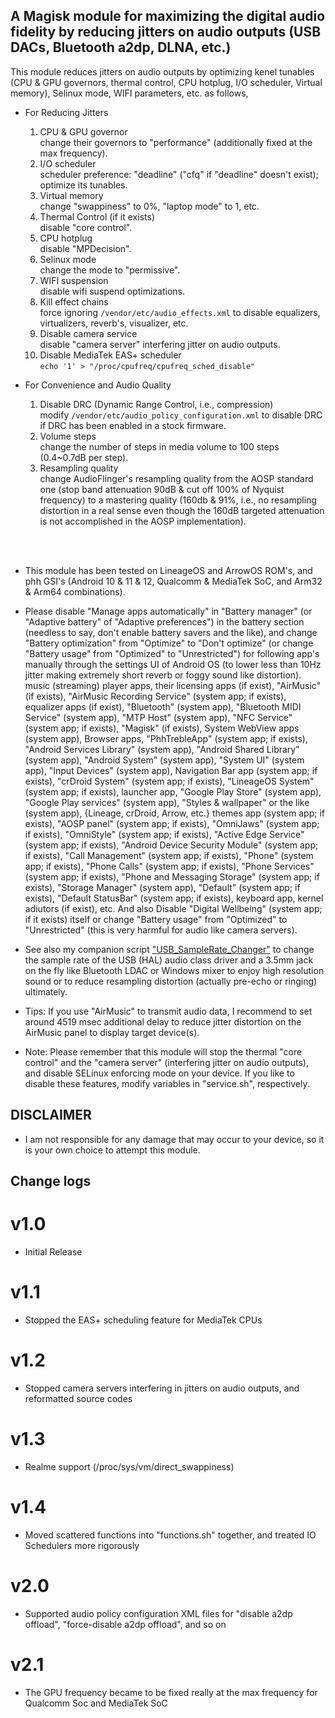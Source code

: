## A Magisk module for maximizing the digital audio fidelity by reducing jitters on audio outputs (USB DACs, Bluetooth a2dp, DLNA, etc.)

This module reduces jitters on audio outputs by optimizing kenel tunables (CPU & GPU  governors, thermal control, CPU hotplug, I/O scheduler, Virtual memory), Selinux mode, WIFI parameters, etc. as follows,

* For Reducing Jitters
  1. CPU & GPU governor<br>
  	change their governors to "performance" (additionally fixed at the max frequency).
  2. I/O scheduler<br>
  	scheduler preference: "deadline" ("cfq" if "deadline" doesn't exist); optimize its tunables.
  3. Virtual memory<br>
  	change "swappiness" to 0%, "laptop mode" to 1, etc.
  4. Thermal Control (if it exists)<br>
  	disable "core control".
  5. CPU hotplug<br>
  	disable "MPDecision".
  6. Selinux mode<br>
  	change the mode to "permissive".
  7. WIFI suspension<br>
  	disable wifi suspend optimizations.
  8. Kill effect chains<br>
  	force ignoring `/vendor/etc/audio_effects.xml` to disable equalizers, virtualizers, reverb's, visualizer, etc.
  9. Disable camera service<br>
  	disable "camera server" interfering jitter on audio outputs.
  10. Disable MediaTek EAS+ scheduler<br>
  	`echo '1' > "/proc/cpufreq/cpufreq_sched_disable"`

* For Convenience and Audio Quality
  1. Disable DRC (Dynamic Range Control, i.e., compression)<br>
  	modify `/vendor/etc/audio_policy_configuration.xml` to disable DRC if DRC has been enabled in a stock firmware.
  2. Volume steps<br>
  	change the number of steps in media volume to 100 steps (0.4~0.7dB per step).
  3. Resampling quality<br>
  	change AudioFlinger's resampling quality from the AOSP standard one (stop band attenuation 90dB & cut off 100% of Nyquist frequency) to a mastering quality (160db & 91%, i.e., no resampling distortion in a real sense even though the 160dB targeted attenuation is not accomplished in the AOSP implementation).

<br/><br/>

* This module has been tested on LineageOS and ArrowOS ROM's, and phh GSI's (Android 10 & 11 & 12, Qualcomm & MediaTek SoC, and Arm32 & Arm64 combinations). 
  
* Please disable "Manage apps automatically" in "Battery manager" (or "Adaptive battery" of "Adaptive preferences") in the battery section (needless to say, don't enable battery savers and the like), and change "Battery optimization" from "Optimize" to "Don't optimize" (or change "Battery usage" from "Optimized" to "Unrestricted") for following app's manually through the settings UI of Android OS (to lower less than 10Hz jitter making extremely short reverb or foggy sound like distortion). music (streaming) player apps, their licensing apps (if exist), "AirMusic" (if exists), "AirMusic  Recording Service" (system app; if exists), equalizer apps (if exist), "Bluetooth" (system app), "Bluetooth MIDI Service" (system app), "MTP Host" (system app), "NFC Service" (system app; if exists), "Magisk" (if exists), System WebView apps (system app), Browser apps, "PhhTrebleApp" (system app; if exists), "Android Services Library" (system app), "Android Shared Library" (system app), "Android System" (system app), "System UI" (system app), "Input Devices" (system app), Navigation Bar app (system app; if exists), "crDroid System" (system app; if exists), "LineageOS System" (system app; if exists), launcher app, "Google Play Store" (system app), "Google Play services" (system app), "Styles & wallpaper" or the like (system app), {Lineage, crDroid, Arrow, etc.} themes app (system app; if exists),  "AOSP panel" (system app; if exists), "OmniJaws" (system app; if exists), "OmniStyle" (system app; if exists), "Active Edge Service" (system app; if exists), "Android Device Security Module" (system app; if exists), "Call Management" (system app; if exists), "Phone" (system app; if exists), "Phone Calls" (system app; if exists), "Phone Services" (system app; if exists), "Phone and Messaging Storage" (system app; if exists), "Storage Manager" (system app), "Default" (system app; if exists), "Default StatusBar" (system app; if exists), keyboard app, kernel adiutors (if exist), etc. And also Disable "Digital Wellbeing" (system app; if it exists) itself or change "Battery usage" from "Optimized" to "Unrestricted" (this is very harmful for audio like camera servers).


* See also my companion script ["USB_SampleRate_Changer"](https://github.com/yzyhk904/USB_SampleRate_Changer) to change the sample rate of the USB (HAL) audio class driver and a 3.5mm jack on the fly like Bluetooth LDAC or Windows mixer to enjoy high resolution sound or to reduce resampling distortion (actually pre-echo or ringing) ultimately.

* Tips: If you use "AirMusic" to transmit audio data, I recommend to set around 4519 msec additional delay to reduce jitter distortion on the AirMusic panel to display target device(s).

* Note: Please remember that this module will stop the thermal "core control" and the "camera server" (interfering jitter on audio outputs), and disable SELinux enforcing mode on your device. If you like to disable these features, modify variables in "service.sh", respectively.

## DISCLAIMER

* I am not responsible for any damage that may occur to your device, so it is your own choice to attempt this module.

## Change logs

# v1.0
* Initial Release
# v1.1
* Stopped the EAS+ scheduling feature for MediaTek CPUs
# v1.2
* Stopped camera servers interfering in jitters on audio outputs, and reformatted source codes
# v1.3
* Realme support (/proc/sys/vm/direct_swappiness)
# v1.4
* Moved scattered functions into "functions.sh" together, and treated IO Schedulers more rigorously
# v2.0
* Supported audio policy configuration XML files for "disable a2dp offload", "force-disable a2dp offload", and so on
# v2.1
* The GPU frequency became to be fixed really at the max frequency for Qualcomm Soc and MediaTek SoC
##
